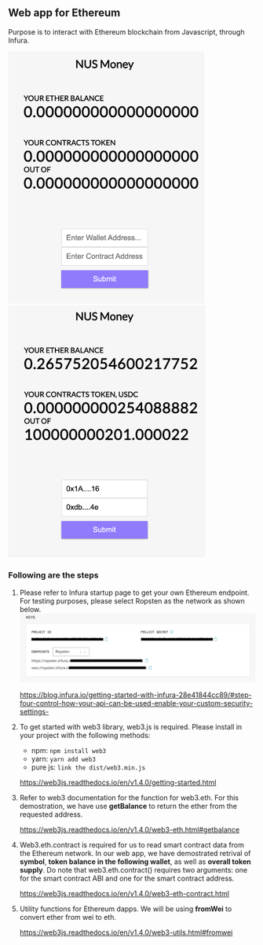 ## Web app for Ethereum ##
Purpose is to interact with Ethereum blockchain from Javascript, through Infura.

<img src="images/frontend1.png" width="400px">    <img src="images/frontend2.png" width="402px">
 
 
### Following are the steps ###
1. Please refer to Infura startup page to get your own Ethereum endpoint.
    For testing purposes, please select Ropsten as the network as shown below.
    <img src="images/infura.png" width="900px">
    
    https://blog.infura.io/getting-started-with-infura-28e41844cc89/#step-four-control-how-your-api-can-be-used-enable-your-custom-security-settings- 

2. To get started with web3 library, web3.js is required. Please install in your project with the following methods:
    - npm: `npm install web3`
    - yarn: `yarn add web3`
    - pure js: `link the dist/web3.min.js`
    
    https://web3js.readthedocs.io/en/v1.4.0/getting-started.html

3. Refer to web3 documentation for the function for web3.eth. For this demostration, we have use **getBalance** to return the ether from the requested address.
    
    https://web3js.readthedocs.io/en/v1.4.0/web3-eth.html#getbalance
    
4. Web3.eth.contract is required for us to read smart contract data from the Ethereum network. In our web app, we have demostrated retrival of **symbol**, **token balance in the following wallet**, as well as **overall token supply**. Do note that web3.eth.contract() requires two arguments: one for the smart contract ABI and one for the smart contract address.

   https://web3js.readthedocs.io/en/v1.4.0/web3-eth-contract.html

5. Utility functions for Ethereum dapps. We will be using **fromWei** to convert ether from wei to eth.
    
    https://web3js.readthedocs.io/en/v1.4.0/web3-utils.html#fromwei
